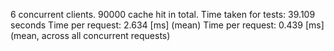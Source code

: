 6 concurrent clients.
90000 cache hit in total.
Time taken for tests:   39.109 seconds
Time per request:       2.634 [ms] (mean)
Time per request:       0.439 [ms] (mean, across all concurrent requests)
